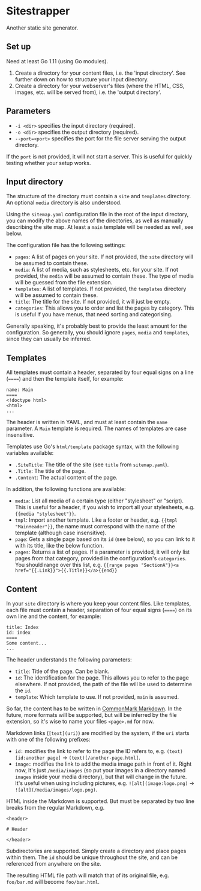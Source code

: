 Sitestrapper
============

Another static site generator.

Set up
------

Need at least Go 1.11 (using Go modules).

1. Create a directory for your content files, i.e. the 'input directory'.  See further down on how to structure your 
input directory.
2. Create a directory for your webserver's files (where the HTML, CSS, images, etc. will be served from), i.e. the 
'output directory'.

Parameters
----------

* `-i <dir>` specifies the input directory (required).
* `-o <dir>` specifies the output directory (required).
* `--port=<port>` specifies the port for the file server serving the output directory.

If the `port` is not provided, it will not start a server.  This is useful for quickly testing whether your setup works.

Input directory
---------------

The structure of the directory must contain a `site` and `templates` directory.  An optional `media` directory is also 
understood.

Using the `sitemap.yaml` configuration file in the root of the input directory, you can modify the above names of the 
directories, as well as manually describing the site map.  At least a `main` template will be needed as well, see below.

The configuration file has the following settings:

* `pages`: A list of pages on your site.  If not provided, the `site` directory will be assumed to contain these.
* `media`: A list of media, such as stylesheets, etc. for your site.  If not provided, the `media` will be assumed to
contain these.  The type of media will be guessed from the file extension.
* `templates`: A list of templates.  If not provided, the `templates` directory will be assumed to contain these.
* `title`: The title for the site.  If not provided, it will just be empty.
* `categories`: This allows you to order and list the pages by category.  This is useful if you have menus, that need
sorting and categorising.

Generally speaking, it's probably best to provide the least amount for the configuration.  So generally, you should
ignore `pages`, `media` and `templates`, since they can usually be inferred.

Templates
---------

All templates must contain a header, separated by four equal signs on a line (`====`) and then the template itself, for
example:

    name: Main
    ====
    <!doctype html>
    <html>
    ...

The header is written in YAML, and must at least contain the `name` parameter.  A `Main` template is required.  The
names of templates are case insensitive.

Templates use Go's `html/template` package syntax, with the following variables available:

* `.SiteTitle`: The title of the site (see `title` from `sitemap.yaml`).
* `.Title`: The title of the page.
* `.Content`: The actual content of the page.

In addition, the following functions are available:

* `media`: List all media of a certain type (either "stylesheet" or "script).  This is useful for a header, if you wish
to import all your stylesheets, e.g. `{{media "stylesheet"}}`.
* `tmpl`: Import another template.  Like a footer or header, e.g. `{{tmpl "MainHeader"}}`, the name must correspond with
the name of the template (although case insensitive).
* `page`: Gets a single page based on its `id` (see below), so you can link to it with its title, like the below
function.
* `pages`: Returns a list of pages.  If a parameter is provided, it will only list pages from that category, provided in
the configuration's `categories`.  You should range over this list, e.g. 
`{{range pages "SectionA"}}<a href="{{.Link}}">{{.Title}}</a>{{end}}`

Content
-------

In your `site` directory is where you keep your content files.  Like templates, each file must contain a header,
separation of four equal signs (`====`) on its own line and the content, for example:

    title: Index
    id: index
    ====
    Some content...
    ...

The header understands the following parameters:

* `title`: Title of the page.  Can be blank.
* `id`: The identification for the page.  This allows you to refer to the page elsewhere.  If not provided, the path of
  the file will be used to determine the `id`.
* `template`: Which template to use.  If not provided, `main` is assumed.

So far, the content has to be written in [CommonMark Markdown][commonmarkspec].  In the future, more formats will be
supported, but will be inferred by the file extension, so it's wise to name your files `<page>.md` for now.

Markdown links (`[text](uri)`) are modified by the system, if the `uri` starts with one of the following prefixes:

* `id:` modifies the link to refer to the page the ID refers to, e.g. `(text)[id:another page]` -> 
`(text)[/another-page.html]`.
* `image:` modifies the link to add the media image path in front of it.  Right now, it's just `/media/images` (so put 
your images in a directory named `images` inside your media directory), but that will change in the future.  It's useful
when using including pictures, e.g. `![alt](image:logo.png)` -> `![alt](/media/images/logo.png)`.

HTML inside the Markdown is supported.  But must be separated by two line breaks from the regular Markdown, e.g.

    <header>
    
    # Header
    
    </header>

Subdirectories are supported.  Simply create a directory and place pages within them.  The `id` should be unique
throughout the site, and can be referenced from anywhere on the site.

The resulting HTML file path will match that of its original file, e.g. `foo/bar.md` will become `foo/bar.html`.

[commonmarkspec]: https://spec.commonmark.org/